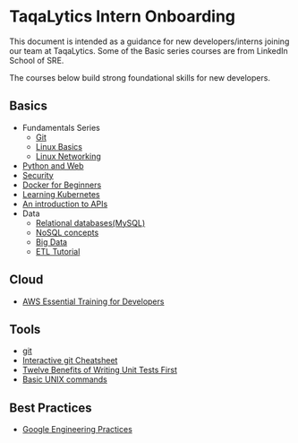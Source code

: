 # TaqaLytics Intern Onboarding

This document is intended as a guidance for new developers/interns joining our team at TaqaLytics.
Some of the Basic series courses are from LinkedIn School of SRE.

The courses below build strong foundational skills for new developers.

## Basics

-   Fundamentals Series
    -   [Git](https://www.linkedin.com/learning/learning-git-and-github-14213624/)
    -   [Linux Basics](https://linkedin.github.io/school-of-sre/level101/linux_basics/intro/)
    -   [Linux Networking](https://linkedin.github.io/school-of-sre/level101/linux_networking/intro/)
-   [Python and Web](https://linkedin.github.io/school-of-sre/level101/python_web/intro/)
-   [Security](https://linkedin.github.io/school-of-sre/level101/security/intro/)
-   [Docker for Beginners](https://www.linkedin.com/learning/learning-docker-2018/why-create-containers-using-docker)
-   [Learning Kubernetes](https://www.linkedin.com/learning/learning-kubernetes/welcome)
-   [An introduction to APIs](https://www.linkedin.com/learning/introduction-to-web-apis/what-is-an-api)
-   Data
    - [Relational databases(MySQL)](https://linkedin.github.io/school-of-sre/level101/databases_sql/intro/)
    -   [NoSQL concepts](https://linkedin.github.io/school-of-sre/level101/databases_nosql/intro/)
    -   [Big Data](https://linkedin.github.io/school-of-sre/level101/big_data/intro/)
    -   [ETL Tutorial](https://www.tutorialandexample.com/etl-tutorial/)

## Cloud

- [AWS Essential Training for Developers](https://www.linkedin.com/learning/aws-essential-training-for-developers/course-objectives)

## Tools

- [git](https://git-scm.com/)
- [Interactive git Cheatsheet](http://ndpsoftware.com/git-cheatsheet.html)
- [Twelve Benefits of Writing Unit Tests First](http://sd.jtimothyking.com/2006/07/11/twelve-benefits-of-writing-unit-tests-first/)
- [Basic UNIX commands](http://mally.stanford.edu/~sr/computing/basic-unix.html)

## Best Practices

- [Google Engineering Practices](https://github.com/google/eng-practices)
